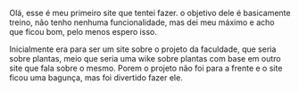 Olá, esse é meu primeiro site que tentei fazer. 
o objetivo dele é basicamente treino, não tenho nenhuma funcionalidade, mas dei meu máximo e acho que ficou bom, pelo menos espero isso.

Inicialmente era para ser um site sobre o projeto da faculdade, que seria sobre plantas, meio que seria uma wike sobre plantas com base em outro site que fala sobre o mesmo.
Porem o projeto não foi para a frente e o site ficou uma bagunça, mas foi divertido fazer ele.
